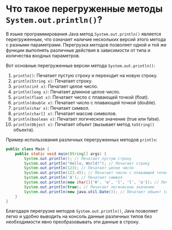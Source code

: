# Что такое перегруженные методы `System.out.println()`?

В языке программирования Java метод `System.out.println()` является перегруженным, что означает наличие нескольких версий этого метода с разными параметрами. Перегрузка методов позволяет одной и той же функции выполнять различные действия в зависимости от типа и количества входных параметров.

Вот основные перегруженные версии метода `System.out.println()`:

1. `println()`: Печатает пустую строку и переходит на новую строку.
2. `println(String x)`: Печатает строку.
3. `println(int x)`: Печатает целое число.
4. `println(long x)`: Печатает длинное целое число.
5. `println(float x)`: Печатает число с плавающей точкой (float).
6. `println(double x)`: Печатает число с плавающей точкой (double).
7. `println(char x)`: Печатает символ.
8. `println(char[] x)`: Печатает массив символов.
9. `println(boolean x)`: Печатает логическое значение (true или false).
10. `println(Object x)`: Печатает объект (вызывает метод `toString()` объекта).

Пример использования различных перегруженных методов `println`:

```java
public class Main {
    public static void main(String[] args) {
        System.out.println(); // Печатает пустую строку
        System.out.println("Hello, World!"); // Печатает строку
        System.out.println(123); // Печатает целое число
        System.out.println(123.45); // Печатает число с плавающей точкой (double)
        System.out.println('A'); // Печатает символ
        System.out.println(new char[]{'H', 'e', 'l', 'l', 'o'}); // Печатает массив символов
        System.out.println(true); // Печатает логическое значение
        System.out.println(new java.util.Date()); // Печатает объект (вызывает метод toString() объекта Date)
    }
}
```

Благодаря перегрузке методов `System.out.println()`, Java позволяет легко и удобно выводить на консоль данные различных типов без необходимости явно преобразовывать эти данные в строку.